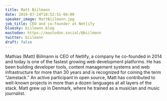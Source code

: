```yaml
---
title: Matt Biilmann
date: 2019-07-24T18:52:51-04:00
speaker_image: MattBiilmann.jpg
job_title: CEO and co-founder at Netlify
bluesky: biilmann.blog
mastodon: https://mastodon.social/@biilmann
twitter: biilmann
draft: false
---
```


Mathias (Matt) Biilmann is CEO of Netlify, a company he co-founded in 2014 and today is one of the fastest growing web development platforms. He has been building developer tools, content management systems and web infrastructure for more than 30 years and is recognized for coining the term “Jamstack.” An active participant in open source, Matt has contributed to well-known projects in more than a dozen languages at all layers of the stack. Matt grew up in Denmark, where he trained as a musician and music journalist.
